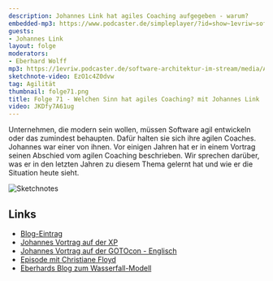 ```yaml
---
description: Johannes Link hat agiles Coaching aufgegeben - warum?
embedded-mp3: https://www.podcaster.de/simpleplayer/?id=show~1evriw~software-architektur-im-stream~pod-631c8b3d9cb78710111b5f3f83&v=1628928992
guests:
- Johannes Link
layout: folge
moderators:
- Eberhard Wolff
mp3: https://1evriw.podcaster.de/software-architektur-im-stream/media/AgilesCoaching.mp3
sketchnote-video: EzO1c4Z0dvw
tag: Agilität
thumbnail: folge71.png
title: Folge 71 - Welchen Sinn hat agiles Coaching? mit Johannes Link
video: JKDfy7A61ug
---
```


Unternehmen, die modern sein wollen, müssen Software agil entwickeln
oder das zumindest behaupten. Dafür halten sie sich ihre agilen
Coaches. Johannes war einer von ihnen. Vor einigen Jahren hat er in
einem Vortrag seinen Abschied vom agilen Coaching beschrieben. Wir
sprechen darüber, was er in den letzten Jahren zu diesem Thema gelernt
hat und wie er die Situation heute sieht.

![Sketchnotes](/sketchnotes/folge71.jpg)

## Links

* [Blog-Eintrag](https://blog.johanneslink.net/2013/12/03/im-not-quitting-im-letting-go/)
* [Johannes Vortrag auf der XP](https://youtu.be/IvqV96m9VMw)
* [Johannes Vortrag auf der GOTOcon - Englisch](http://gotocon.com/berlin-2013/presentation/I%20Quit%20Being%20an%20Agile%20Coach%20and%20Maybe%20You%20Should%20Too)
* [Episode mit Christiane Floyd](https://software-architektur.tv/2021/07/09/folge66.html)
* [Eberhards Blog zum Wasserfall-Modell](https://www.heise.de/developer/artikel/Wasserfall-Modell-LOL-4878614.html)

